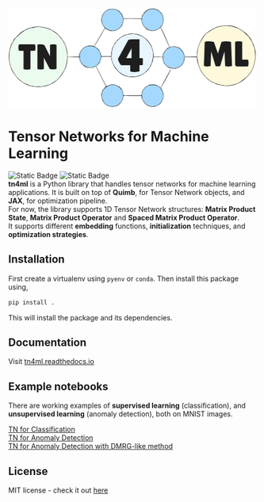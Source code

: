 <img src="docs/_static/logo.png" position="center" alt="logo" width="500" height="200">

# Tensor Networks for Machine Learning
![Static Badge](https://img.shields.io/badge/tests-passing-blue)
![Static Badge](https://img.shields.io/badge/docs-passing-green)<br>
**tn4ml** is a Python library that handles tensor networks for machine learning applications. It is built on top of **Quimb**, for Tensor Network objects, and **JAX**, for optimization pipeline.<br>
For now, the library supports 1D Tensor Network structures: **Matrix Product State**, **Matrix Product Operator** and **Spaced Matrix Product Operator**.<br>
It supports different **embedding** functions, **initialization** techniques, and **optimization strategies**.<br>

## Installation

First create a virtualenv using `pyenv` or `conda`. Then install this package using,
```bash
pip install .
```

This will install the package and its dependencies.

## Documentation
Visit [tn4ml.readthedocs.io](https://tn4ml.readthedocs.io/en/latest/)

## Example notebooks
There are working examples of **supervised learning** (classification), and **unsupervised learning** (anomaly detection), both on MNIST images.<br>

[TN for Classification](docs/source/notebooks/mnist_classification.ipynb)<br>
[TN for Anomaly Detection](docs/source/notebooks/mnist_ad.ipynb)<br>
[TN for Anomaly Detection with DMRG-like method](docs/source/notebooks/mnist_ad_sweeps.ipynb)

## License
MIT license - check it out [here](LICENSE)

